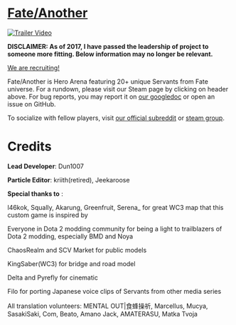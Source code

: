 # [Fate/Another](https://steamcommunity.com/sharedfiles/filedetails/?id=366886594)

[![Trailer Video](http://img.youtube.com/vi/DWNJVBVwank/sddefault.jpg)](https://www.youtube.com/watch?v=DWNJVBVwank)

**DISCLAIMER: As of 2017, I have passed the leadership of project to someone more fitting. Below information may no longer be relevant.**

[We are recruiting!](http://dota2fa.blogspot.ca/2015/10/fateanother-recruitment-post.html)

Fate/Another is Hero Arena featuring 20+ unique Servants from Fate universe. For a rundown, please visit our Steam page by clicking on header above. 
For bug reports, you may report it on [our googledoc](https://docs.google.com/document/d/16epOcyd0H2_FIN3JUnYTwCv6q96j9iQof7U83KPlVK8/edit) or open an issue on GitHub. 

To socialize with fellow players, visit [our official subreddit](https://www.reddit.com/r/fateanother) or [steam group](http://steamcommunity.com/groups/fateanother).

# Credits

**Lead Developer**: Dun1007

**Particle Editor**: kriith(retired), Jeekaroose

**Special thanks to** :

l46kok, Squally, Akarung, Greenfruit, Serena_ for great WC3 map that this custom game is inspired by

Everyone in Dota 2 modding community for being a light to trailblazers of Dota 2 modding, especially BMD and Noya

ChaosRealm and SCV Market for public models

KingSaber(WC3) for bridge and road model

Delta and Pyrefly for cinematic

Filo for porting Japanese voice clips of Servants from other media series

All translation volunteers: MENTAL OUT|食蜂操祈, Marcellus, Mucya, SasakiSaki, Com, Beato, Amano Jack, AMATERASU, Matka Tvoja
